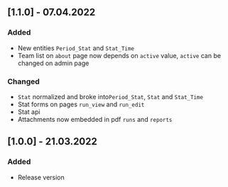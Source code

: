 ## [1.1.0] - 07.04.2022  
### Added  
- New entities `Period_Stat` and `Stat_Time`
- Team list on `about` page now depends on `active` value, `active` can be changed on admin page
### Changed  
- `Stat` normalized and broke into`Period_Stat`, `Stat` and `Stat_Time`
- Stat forms on pages `run_view` and `run_edit`
- Stat api 
- Attachments now embedded in pdf `runs` and `reports`

## [1.0.0] - 21.03.2022
### Added
- Release version